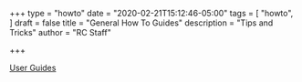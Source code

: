 +++
type = "howto"
date = "2020-02-21T15:12:46-05:00"
tags = [
  "howto",
]
draft = false
title = "General How To Guides"
description = "Tips and Tricks"
author = "RC Staff"

+++

[User Guides](/userinfo/user-guide)
